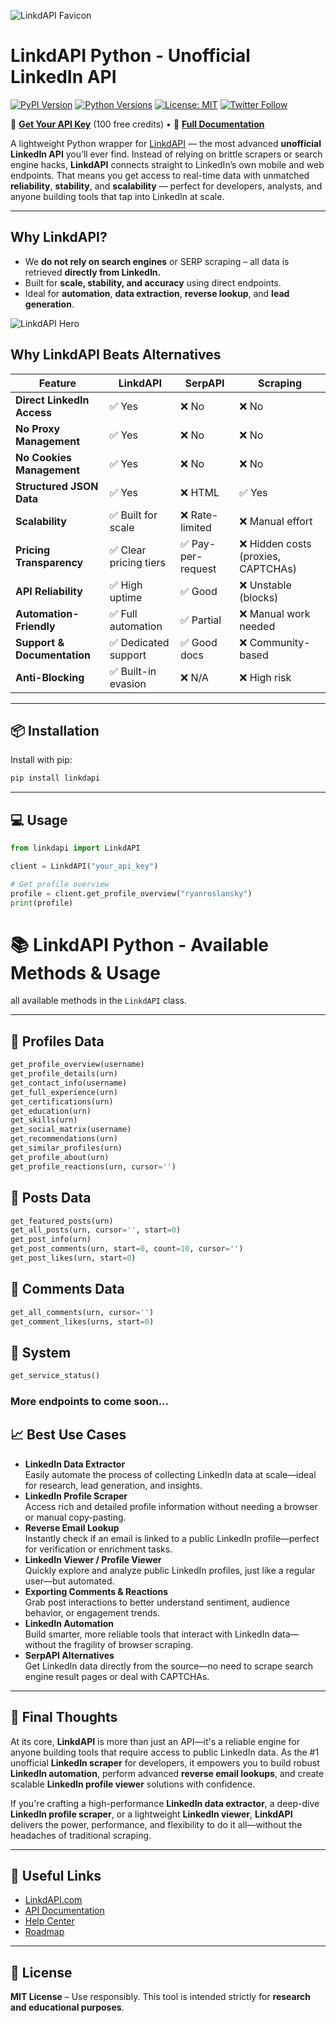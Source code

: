 ![LinkdAPI Favicon](https://linkdapi.com/favicon.ico)

# LinkdAPI Python - Unofficial LinkedIn API

[![PyPI Version](https://img.shields.io/pypi/v/linkdapi)](https://pypi.org/project/linkdapi/)
[![Python Versions](https://img.shields.io/pypi/pyversions/linkdapi)](https://pypi.org/project/linkdapi/)
[![License: MIT](https://img.shields.io/badge/License-MIT-yellow.svg)](https://opensource.org/licenses/MIT)
[![Twitter Follow](https://img.shields.io/twitter/follow/linkdapi?style=social)](https://x.com/l1nkdapi)

🔑 **[Get Your API Key](https://linkdapi.com/?p=signup)** (100 free credits) • 📖 **[Full Documentation](https://linkdapi.com/docs)**

A lightweight Python wrapper for [LinkdAPI](https://linkdapi.com) — the most advanced **unofficial LinkedIn API** you’ll ever find. Instead of relying on brittle scrapers or search engine hacks, **LinkdAPI** connects straight to LinkedIn’s own mobile and web endpoints. That means you get access to real-time data with unmatched **reliability**, **stability**, and **scalability** — perfect for developers, analysts, and anyone building tools that tap into LinkedIn at scale.

---

## Why LinkdAPI?

- We **do not rely on search engines** or SERP scraping – all data is retrieved **directly from LinkedIn.**
- Built for **scale, stability, and accuracy** using direct endpoints.
- Ideal for **automation**, **data extraction**, **reverse lookup**, and **lead generation**.

![LinkdAPI Hero](https://linkdapi.com/hero.jpg)

## Why LinkdAPI Beats Alternatives

| Feature | LinkdAPI | SerpAPI | Scraping |
|---------|----------|---------|----------|
| **Direct LinkedIn Access** | ✅ Yes | ❌ No | ❌ No |
| **No Proxy Management** | ✅ Yes | ❌ No | ❌ No |
| **No Cookies Management** | ✅ Yes | ❌ No | ❌ No |
| **Structured JSON Data** | ✅ Yes | ❌ HTML | ✅ Yes |
| **Scalability** | ✅ Built for scale | ❌ Rate-limited | ❌ Manual effort |
| **Pricing Transparency**    | ✅ Clear pricing tiers  | ✅ Pay-per-request     | ❌ Hidden costs (proxies, CAPTCHAs) |
| **API Reliability**         | ✅ High uptime         | ✅ Good                | ❌ Unstable (blocks)   |
| **Automation-Friendly**     | ✅ Full automation      | ✅ Partial             | ❌ Manual work needed  |
| **Support & Documentation**| ✅ Dedicated support   | ✅ Good docs           | ❌ Community-based     |
| **Anti-Blocking**           | ✅ Built-in evasion     | ❌ N/A                 | ❌ High risk           |
---

## 📦 Installation

Install with pip:

```bash
pip install linkdapi
```

---

## 💻 Usage

```python
from linkdapi import LinkdAPI

client = LinkdAPI("your_api_key")

# Get profile overview
profile = client.get_profile_overview("ryanroslansky")
print(profile)
```
# 📚 LinkdAPI Python - Available Methods & Usage

all available methods in the `LinkdAPI` class.


---

## 🔹 Profiles Data
```python
get_profile_overview(username)
get_profile_details(urn)
get_contact_info(username)
get_full_experience(urn)
get_certifications(urn)
get_education(urn)
get_skills(urn)
get_social_matrix(username)
get_recommendations(urn)
get_similar_profiles(urn)
get_profile_about(urn)
get_profile_reactions(urn, cursor='')
```

## 🔹 Posts Data
```python
get_featured_posts(urn)
get_all_posts(urn, cursor='', start=0)
get_post_info(urn)
get_post_comments(urn, start=0, count=10, cursor='')
get_post_likes(urn, start=0)
```
## 🔹 Comments Data
```python
get_all_comments(urn, cursor='')
get_comment_likes(urns, start=0)
```
## 🔹 System
```python
get_service_status()
```
### More endpoints to come soon...


## 📈 Best Use Cases

- **LinkedIn Data Extractor**  
  Easily automate the process of collecting LinkedIn data at scale—ideal for research, lead generation, and insights.
- **LinkedIn Profile Scraper**  
  Access rich and detailed profile information without needing a browser or manual copy-pasting.
- **Reverse Email Lookup**  
  Instantly check if an email is linked to a public LinkedIn profile—perfect for verification or enrichment tasks.
- **LinkedIn Viewer / Profile Viewer**  
  Quickly explore and analyze public LinkedIn profiles, just like a regular user—but automated.
- **Exporting Comments & Reactions**  
  Grab post interactions to better understand sentiment, audience behavior, or engagement trends.
- **LinkedIn Automation**  
  Build smarter, more reliable tools that interact with LinkedIn data—without the fragility of browser scraping.
- **SerpAPI Alternatives**  
  Get LinkedIn data directly from the source—no need to scrape search engine result pages or deal with CAPTCHAs.

---

## 🏁 Final Thoughts

At its core, **LinkdAPI** is more than just an API—it's a reliable engine for anyone building tools that require access to public LinkedIn data. As the #1 unofficial **LinkedIn scraper** for developers, it empowers you to build robust **LinkedIn automation**, perform advanced **reverse email lookups**, and create scalable **LinkedIn profile viewer** solutions with confidence.

If you're crafting a high-performance **LinkedIn data extractor**, a deep-dive **LinkedIn profile scraper**, or a lightweight **LinkedIn viewer**, **LinkdAPI** delivers the power, performance, and flexibility to do it all—without the headaches of traditional scraping.

---

## 🔗 Useful Links

- [LinkdAPI.com](https://linkdapi.com/)
- [API Documentation](https://linkdapi.com/docs/intro)
- [Help Center](https://linkdapi.com/help-center)
- [Roadmap](https://linkdapi.com/roadmap)

---

## 📜 License

**MIT License** – Use responsibly. This tool is intended strictly for **research and educational purposes**.
